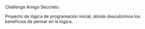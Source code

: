 Challenge Amigo Seccreto.

Proyecto de lógica de programación inicial, dónde descubrimos los beneficios de pensar en la lógica.
